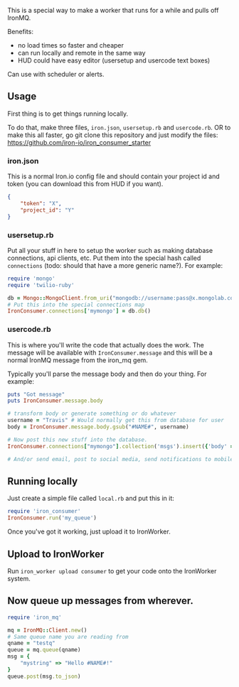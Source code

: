 This is a special way to make a worker that runs for a while and pulls off IronMQ.

Benefits:

- no load times so faster and cheaper
- can run locally and remote in the same way
- HUD could have easy editor (usersetup and usercode text boxes)

Can use with scheduler or alerts.

## Usage

First thing is to get things running locally.

To do that, make three files, `iron.json`, `usersetup.rb` and
`usercode.rb`. OR to make this all faster, go git clone this repository and just modify the files:
https://github.com/iron-io/iron_consumer_starter

### iron.json

This is a normal Iron.io config file and should contain your project id and token (you can download this from
HUD if you want).

```json
{
    "token": "X",
    "project_id": "Y"
}
```

### usersetup.rb

Put all your stuff in here to setup the worker such as making database connections, api clients, etc. Put them
into the special hash called `connections` (todo: should that have a more generic name?). For example:

```ruby
require 'mongo'
require 'twilio-ruby'

db = Mongo::MongoClient.from_uri("mongodb://username:pass@x.mongolab.com:12345/tester")
# Put this into the special connections map
IronConsumer.connections['mymongo'] = db.db()
```

### usercode.rb

This is where you'll write the code that actually does the work. The message will be available with
`IronConsumer.message` and this will be a normal IronMQ message from the iron_mq gem.

Typically you'll parse the message body and then do your thing. For example:

```ruby
puts "Got message"
puts IronConsumer.message.body

# transform body or generate something or do whatever
username = "Travis" # Would normally get this from database for user
body = IronConsumer.message.body.gsub("#NAME#", username)

# Now post this new stuff into the database.
IronConsumer.connections["mymongo"].collection('msgs').insert({'body' => body})

# And/or send email, post to social media, send notifications to mobile phone, etc.
```

## Running locally

Just create a simple file called `local.rb` and put this in it:

```ruby
require 'iron_consumer'
IronConsumer.run('my_queue')
```

Once you've got it working, just upload it to IronWorker.

## Upload to IronWorker

Run `iron_worker upload consumer` to get your code onto the IronWorker system.

## Now queue up messages from wherever.

```ruby
require 'iron_mq'

mq = IronMQ::Client.new()
# Same queue name you are reading from
qname = "testq"
queue = mq.queue(qname)
msg = {
    "mystring" => "Hello #NAME#!"
}
queue.post(msg.to_json)
```



